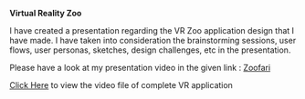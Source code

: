 **Virtual Reality Zoo**

I have created a presentation regarding the VR Zoo application design that I have made. 
I have taken into consideration the brainstorming sessions, user flows, user personas, sketches, design challenges, etc in the presentation.

Please have a look at my presentation video in the given link : 
<a href="">Zoofari</a>

<a href="https://drive.google.com/file/d/1ebVkbj713BYjr1pQKy8SNrEwCx_G2S3b/view?usp=sharing">Click Here</a> to view the video file of complete VR application

